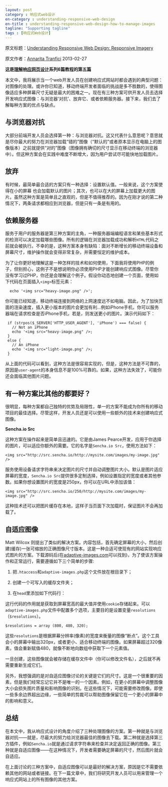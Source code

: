 ```yaml
---
layout: post
category : 响应式web设计
en-category : understanding-responsive-web-design
en-title : understanding-responsive-web-design-how-to-manage-images
tagline: "Supporting tagline"
tags : [响应式Web设计]
---
```


原文标题：[Understanding Responsive Web Design: Responsive Imagery](http://www.sitepoint.com/understanding-responsive-web-design-how-to-manage-images/)

原文作者：[Annarita Tranfici](http://www.sitepoint.com/author/atranfici/)                    2013-02-27

**这是[理解响应网页设计](http://www.sitepoint.com/series/understanding-responsive-web-design/)系列6篇教程的第五篇**

本文中，我将展示当一个web开发人员在创建响应式网站时都会遇到的典型问题：对图像的处理。或许你已知道，移动终端开发者面临的挑战是多不胜数的，使得图像适应多种屏幕尺寸无疑是最大的困难之一。现在有三种方案可供开发人员去选择开发响应式图像：与浏览器‘对抗’、放弃它、或者依赖服务器。接下来，我们去了解每种方案的优点与缺点。

<!--break-->

## 与浏览器对抗 ##

大部分前端开发人员会选择第一种：与浏览器对抗。这又代表什么意思呢？意思就是尽你最大的努力在浏览器加载“错的”图像（“默认的”或者原本显示在电脑上的图像版本）之前就提供“对的”图像（图像拥有确切的尺寸显示在移动终端的浏览器中）。但这种方案会在实践中难度不断增大，因为用户尝试尽可能快地加载图片。

## 放弃 ##

有时候，最简单最合适的方案只有一种选择：设置默认值。一般来说，这个方案使得在小的屏幕
也会加载默认的图片；其次，也可以在大的屏幕上加载更大的图片。虽然这种方案是简单且之直观的，但是不值得推荐的。因为在刚才说的第二种情况下，两条请求都相应到浏览器，但是只有一条是有用的。

## 依赖服务器 ##

服务于用户的服务器是第三种方案的主角，一种服务器端编程语言和某些基本形式的检测可以决定加载哪些图像。所有的逻辑在浏览器加载成功和解析`HTML`代码之前就会被执行。不幸的是，这种方案本身有缺陷：面对不断增长的移动终端设备和屏幕尺寸，维护操作就会变得非常复杂，并需要恒定的维护成本。

为了让你更好地理解这是一种怎样的技术和如何使用，下面我将使用PHP的例子，但别担心，这例子不是想说明你必须使用PHP才能创建响应式图像。尽管你没有学习过PHP，你还是会理解这个例子。假设你动态地创建一个页面，使用如下代码在页面插入`<img>`标签元素：

      echo '<img src="heavy-image.png" />';

你可能已经知道，移动终端连接到网络的上网速度远不如电脑。因此，为了加快页面的渲染速度，插入更小版本的图片会更加有利...例如iPhone手机，你可以服务器端在请求检查是否iPhone手机，若是，则发送更小的图片。演示代码如下：

     if (strpos($_SERVER['HTTP_USER_AGENT'], 'iPhone') === false) {
       // Not an iPhone
       echo '<img src="heavy-image.png" />;
     }
     else {
       // An iPhone
       echo '<img src="light-image.png" />;
     }

从上面的代码可以看到，这种方法是很容易实现的，但是，这种方法是不可靠的，原因是`user-agent`的本身信息不是100%可靠的。如果，这种方法失效了，可能你还会面临其他图片问题。

## 有一种方案比其他的都要好？ ##

很明显，每种方案都自己独特的优势及局限性，单一的方案不能成为你所有的移动项目的最佳选择。尽管这样，开发人员还是可以使用一些额外的技术来创建响应式图像。

**Sencha.io Src**

这种方案在操作起来是简单且迅速的。它是由James Pearce开发，应用于你选择的图片，可以适应你额外的需要。它的名字是`Sencha.io Src`，使用方法如下：

    <img src="http://src.sencha.io/http://mysite.com/images/my-image.jpg" />

服务使用设备请求字符串来决定图片的尺寸并自动调整图片大小。默认是图片适应屏幕的宽度，`Sencha.io Src`提供很多定制选择，例如设置指定的宽度或者其他参数。如果你想设置图片的宽度是250px，你可以在URL中添加该值：

    <img src="http://src.sencha.io/250/http://mysite.com/images/my-image.jpg" />

这种技术还可以把图片缓存在本地，这样子当页面下次加载时，保证图片不会再加载了。

## 自适应图像 ##

Matt Wilcox 则提出了类似的解决方案。内容包括，首先确定屏幕的大小，然后创建(缓存)一张可缩放的正确图像尺寸版本。这是一种合适可使现有的网站实现响应式图片的方案。下载源码后(在[adaptive-images.com](http://adaptive-images.com/)可以找到)，为了使该方案操作和正常运行，需要遵循如下三个简单的步骤:

1. 把`.htaccess`和`adaptive-images.php`这个文件放在根目录下；
2. 创建一个可写入的缓存文件夹；
3. 在`head`里添加如下代码行：

    <script>document.cookie='resolution='+Math.max(screen.width,screen.height)+'; path=/';</script>

这行代码的作用就是获取到屏幕宽高的最大值并使用`cookie`存储起来。可以`adaptive-images.php`文件中配置多个选项，主要目的是设置变量`resolutions`（`$resolutions`）。

    $resolutions = array (800, 480, 320);

这些`resolutions`是根据屏幕分辨率(像素)的宽度来衡量的图像“断点”。这个工具会小的屏幕中输出320px，或者更小、适合移动终端的图像。如果屏幕超过320像素，值会重新赋值480，就像不断地向数组中获取下一个元素值。

一旦创建，这些图像就会被存储在缓存文件中（你可以修改文件名），之后就不再需要重新生成它们。

另外，我想强调的是对自适应图像讨论的关键是它们的尺寸。这是一个很重要的因素，但是我们经常忘记它并不是唯一的一个因素。例如，在更小的屏幕中调整图像大小会损失图片质量和影响图像的识别。在这些情况下，可能需要修改图像。即使一些多余边界超出边缘，一些简单的剪裁可以帮助图像保留它在一个更小的屏幕中的影响和意义。

## 总结 ##

在本文中，我从响应式设计的角度介绍了三种处理图像的方案。第一种就是与浏览器对抗——就是，尽最大的努力给浏览器最佳的图像去下载。第二种就是选择第三方插件，例如`Sencha.io`就是通过请求字符串来检查并决定返回正确的图像。第三种就是自适应图像——在这种情况下，开发者需要确定屏幕的尺寸，然后图片就会自适应。

在上面讨论的三种方案中，自适应图像可以是最好的解决方案，原因是它不需要依赖其他的网站或者链接。在下一篇文章中，我们将研究开发人员可以用来管理一个响应式网站上的所有图像的其他方案。




